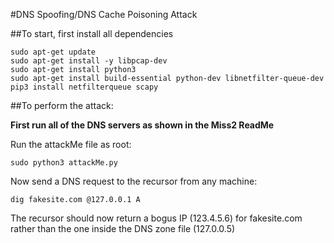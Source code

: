 #DNS Spoofing/DNS Cache Poisoning Attack 

##To start, first install all dependencies 

```
sudo apt-get update
sudo apt-get install -y libpcap-dev
sudo apt-get install python3
sudo apt-get install build-essential python-dev libnetfilter-queue-dev
pip3 install netfilterqueue scapy
```

##To perform the attack:

**First run all of the DNS servers as shown in the Miss2 ReadMe**

Run the attackMe file as root:
```
sudo python3 attackMe.py
```

Now send a DNS request to the recursor from any machine:
```
dig fakesite.com @127.0.0.1 A
```
The recursor should now return a bogus IP (123.4.5.6) for fakesite.com rather than the one inside the DNS zone file (127.0.0.5)



